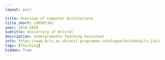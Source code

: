 ```yaml
---
layout: post

title: Overview of Computer Architecture
title_short: COMSM1302
year: 2018-2020
subtitle: University of Bristol
description: Undergraduate Teaching Assistant
info: https://www.bris.ac.uk/unit-programme-catalogue/UnitDetails.jsa?ayrCode=19%2F20&unitCode=COMSM1302
tags: [Teaching]
hidden: True
---
```

